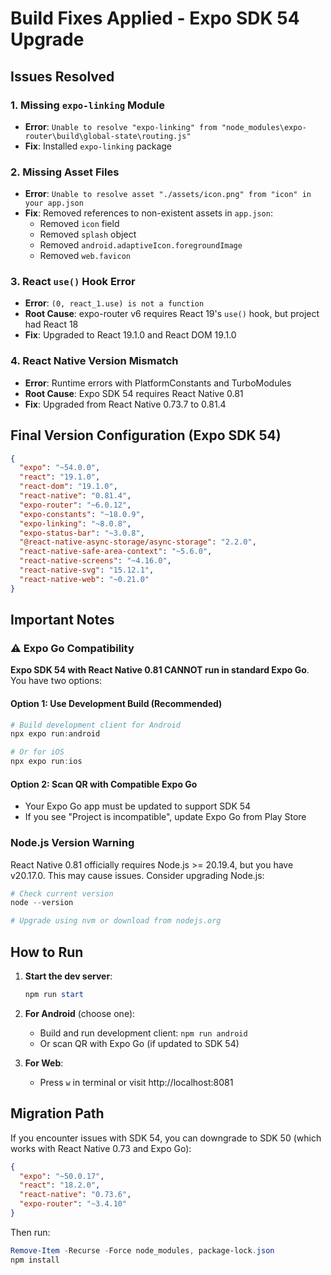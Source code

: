 # Build Fixes Applied - Expo SDK 54 Upgrade

## Issues Resolved

### 1. **Missing `expo-linking` Module**
- **Error**: `Unable to resolve "expo-linking" from "node_modules\expo-router\build\global-state\routing.js"`
- **Fix**: Installed `expo-linking` package

### 2. **Missing Asset Files**
- **Error**: `Unable to resolve asset "./assets/icon.png" from "icon" in your app.json`
- **Fix**: Removed references to non-existent assets in `app.json`:
  - Removed `icon` field
  - Removed `splash` object
  - Removed `android.adaptiveIcon.foregroundImage`
  - Removed `web.favicon`

### 3. **React `use()` Hook Error**
- **Error**: `(0, react_1.use) is not a function`
- **Root Cause**: expo-router v6 requires React 19's `use()` hook, but project had React 18
- **Fix**: Upgraded to React 19.1.0 and React DOM 19.1.0

### 4. **React Native Version Mismatch**
- **Error**: Runtime errors with PlatformConstants and TurboModules
- **Root Cause**: Expo SDK 54 requires React Native 0.81
- **Fix**: Upgraded from React Native 0.73.7 to 0.81.4

## Final Version Configuration (Expo SDK 54)

```json
{
  "expo": "~54.0.0",
  "react": "19.1.0",
  "react-dom": "19.1.0",
  "react-native": "0.81.4",
  "expo-router": "~6.0.12",
  "expo-constants": "~18.0.9",
  "expo-linking": "~8.0.8",
  "expo-status-bar": "~3.0.8",
  "@react-native-async-storage/async-storage": "2.2.0",
  "react-native-safe-area-context": "~5.6.0",
  "react-native-screens": "~4.16.0",
  "react-native-svg": "15.12.1",
  "react-native-web": "~0.21.0"
}
```

## Important Notes

### ⚠️ Expo Go Compatibility
**Expo SDK 54 with React Native 0.81 CANNOT run in standard Expo Go**. You have two options:

#### Option 1: Use Development Build (Recommended)
```powershell
# Build development client for Android
npx expo run:android

# Or for iOS
npx expo run:ios
```

#### Option 2: Scan QR with Compatible Expo Go
- Your Expo Go app must be updated to support SDK 54
- If you see "Project is incompatible", update Expo Go from Play Store

### Node.js Version Warning
React Native 0.81 officially requires Node.js >= 20.19.4, but you have v20.17.0. This may cause issues. Consider upgrading Node.js:

```powershell
# Check current version
node --version

# Upgrade using nvm or download from nodejs.org
```

## How to Run

1. **Start the dev server**:
   ```powershell
   npm run start
   ```

2. **For Android** (choose one):
   - Build and run development client: `npm run android`
   - Or scan QR with Expo Go (if updated to SDK 54)

3. **For Web**:
   - Press `w` in terminal or visit http://localhost:8081

## Migration Path

If you encounter issues with SDK 54, you can downgrade to SDK 50 (which works with React Native 0.73 and Expo Go):

```json
{
  "expo": "~50.0.17",
  "react": "18.2.0",
  "react-native": "0.73.6",
  "expo-router": "~3.4.10"
}
```

Then run:
```powershell
Remove-Item -Recurse -Force node_modules, package-lock.json
npm install
```
